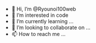- 👋 Hi, I’m @Ryounoi100web
- 👀 I’m interested in code
- 🌱 I’m currently learning ...
- 💞️ I’m looking to collaborate on ...
- 📫 How to reach me ...

<!---
Ryounoi100web/Ryounoi100web is a ✨ special ✨ repository because its `README.md` (this file) appears on your GitHub profile.
You can click the Preview link to take a look at your changes.
--->
